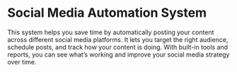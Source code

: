 # Social Media Automation System
This system helps you save time by automatically posting your content across different social media platforms. It lets you target the right audience, schedule posts, and track how your content is doing. With built-in tools and reports, you can see what’s working and improve your social media strategy over time.
